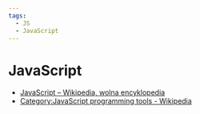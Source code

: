 ```yaml
---
tags:
  - JS
  - JavaScript
---
```


# JavaScript

- [JavaScript – Wikipedia, wolna encyklopedia](https://pl.wikipedia.org/wiki/JavaScript)
- [Category:JavaScript programming tools - Wikipedia](https://en.wikipedia.org/wiki/Category:JavaScript_programming_tools)

